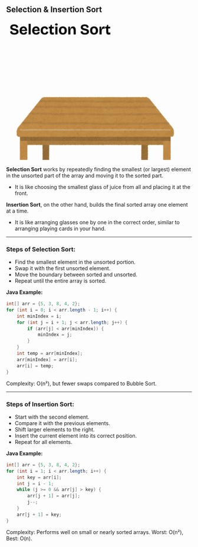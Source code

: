 ## Selection & Insertion Sort

![Array Declaration](../photos/SelectionSort.gif)

**Selection Sort** works by repeatedly finding the smallest (or largest)
element in the unsorted part of the array and moving it to the sorted
part.

- It is like choosing the smallest glass of juice from all and placing
  it at the front.

**Insertion Sort**, on the other hand, builds the final sorted array one
element at a time.

- It is like arranging glasses one by one in the correct order, similar
  to arranging playing cards in your hand.

---

### Steps of Selection Sort:

- Find the smallest element in the unsorted portion.
- Swap it with the first unsorted element.
- Move the boundary between sorted and unsorted.
- Repeat until the entire array is sorted.

**Java Example:**

```java
int[] arr = {5, 3, 8, 4, 2};
for (int i = 0; i < arr.length - 1; i++) {
    int minIndex = i;
    for (int j = i + 1; j < arr.length; j++) {
        if (arr[j] < arr[minIndex]) {
            minIndex = j;
        }
    }
    int temp = arr[minIndex];
    arr[minIndex] = arr[i];
    arr[i] = temp;
}
```

Complexity: O(n²), but fewer swaps compared to Bubble Sort.

---

### Steps of Insertion Sort:

- Start with the second element.
- Compare it with the previous elements.
- Shift larger elements to the right.
- Insert the current element into its correct position.
- Repeat for all elements.

**Java Example:**

```java
int[] arr = {5, 3, 8, 4, 2};
for (int i = 1; i < arr.length; i++) {
    int key = arr[i];
    int j = i - 1;
    while (j >= 0 && arr[j] > key) {
        arr[j + 1] = arr[j];
        j--;
    }
    arr[j + 1] = key;
}
```

Complexity: Performs well on small or nearly sorted arrays. Worst:
O(n²), Best: O(n).
